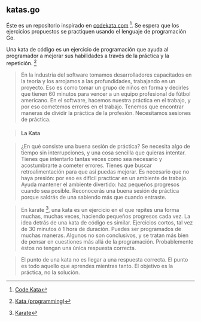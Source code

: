 ## katas.go

Éste es un repositorio inspirado en [codekata.com](http://codekata.com/) [^1]. Se espera que los ejercicios propuestos se practiquen usando el lenguaje de programación Go.

Una kata de código es un ejercicio de programación que ayuda al programador a mejorar sus habilidades a través de la práctica y la repetición. [^2]

> En la industria del software tomamos desarrolladores capacitados en la teoría y los arrojamos a las profundidades, trabajando en un proyecto. Eso es como tomar un grupo de niños en forma y decirles que tienen 60 minutos para vencer a un equipo profesional de fútbol americano. En el software, hacemos nuestra práctica en el trabajo, y por eso cometemos errores en el trabajo. Tenemos que encontrar maneras de dividir la práctica de la profesión. Necesitamos sesiones de práctica.

> #### La Kata

> ¿En qué consiste una buena sesión de práctica? Se necesita algo de tiempo sin interrupciones, y una cosa sencilla que quieras intentar. Tienes que intentarlo tantas veces como sea necesario y acostumbrarte a cometer errores. Tienes que buscar retroalimentación para que así puedas mejorar. Es necesario que no haya presión: por eso es difícil practicar en un ambiente de trabajo. Ayuda mantener el ambiente divertido: haz pequeños progresos cuando sea posible. Reconocerás una buena sesión de práctica porque saldrás de una sabiendo más que cuando entraste.

> En karate [^3], una kata es un ejercicio en el que repites una forma muchas, muchas veces, haciendo pequeños progresos cada vez. La idea detrás de una kata de código es similar. Ejercicios cortos, tal vez de 30 minutos ó 1 hora de duración. Puedes ser programados de muchas maneras. Algunos no son conclusivos, y se tratan más bien de pensar en cuestiones más allá de la programación. Probablemente éstos no tengan una única respuesta correcta.

> El punto de una kata no es llegar a una respuesta correcta. El punto es todo aquello que aprendes mientras tanto. El objetivo es la práctica, no la solución.

[^1]: [Code Kata](http://codekata.com/)
[^2]: [Kata (programming)](https://en.wikipedia.org/wiki/Kata_\(programming\)) 
[^3]: [Karate](https://en.wikipedia.org/wiki/Karate)

